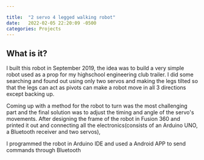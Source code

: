 ```yaml
---

title:  "2 servo 4 legged walking robot"
date:   2022-02-05 22:20:09 -0500
categories: Projects
---
```


## What is it?

  I built this robot in September 2019, the idea was to build a very simple robot used as a prop for my highschool engineering club trailer. I did some searching and found out using only two servos and making the legs tilted so that the legs can act as pivots can make a robot move in all 3 directions except backing up. 

  Coming up with a method for the robot to turn was the most challenging part and the final solution was to adjust the timing and angle of the servo's movements. After designing the frame of the robot in Fusion 360 and printed it out and
  connecting all the electronics(consists of an Arduino UNO, a Bluetooth receiver and two servos), 
  
  I programmed the robot in Arduino IDE and used a Android APP to send commands through Bluetooth